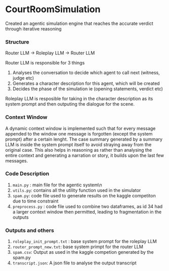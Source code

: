 # CourtRoomSimulation

Created an agentic simulation engine that reaches the accurate verdict through iterative reasoning 

### Structure

Router LLM -> Roleplay LLM -> Router LLM

Router LLM is responsible for 3 things
1. Analyses the conversation to decide which agent to call next (witness, judge etc)
2. Generates a character description for this agent, which will be created
3. Decides the phase of the simulation ie (opening statements, verdict etc)

Roleplay LLM is resposible for taking in the character description as its system prompt and then outputing the dialogue for the scene.

### Context Window
A dynamic context window is implemented such that for every message appended to the window one message is forgotten (except the system prompt) after a 
certain lenght. The case summary generated by a summary LLM is inside the system prompt itself to avoid straying away from the original case. This also
helps in reasoning as rather than analysing the entire context and generating a narration or story, it builds upon the last few messages.

### Code Description
1. `main.py` : main file for the agentic system\n
2. `utils.py`: contains all the utility function used in the simulator
3. `spam.py`: code file used to generate results on the kaggle competiton due to time constraint
4. `preprocess.py` : code file used to combine two dataframes, as id 34 had a larger context window then permitted, leading to fragmentation in the outputs

### Outputs and others
1. `roleplay_init_prompt.txt` : base system prompt for the roleplay LLM
2. `router_prompt_new.txt`: base system primpt for the router LLM
3. `spam.csv`: Output as used in the kaggle competion generated by the spam.py
4. `transcript.json`: A json file to analyse the output transcript


